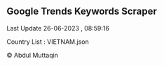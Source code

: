 

## Google Trends Keywords Scraper 
 
Last Update 26-06-2023 , 08:59:16

Country List :
VIETNAM.json



© Abdul Muttaqin 
